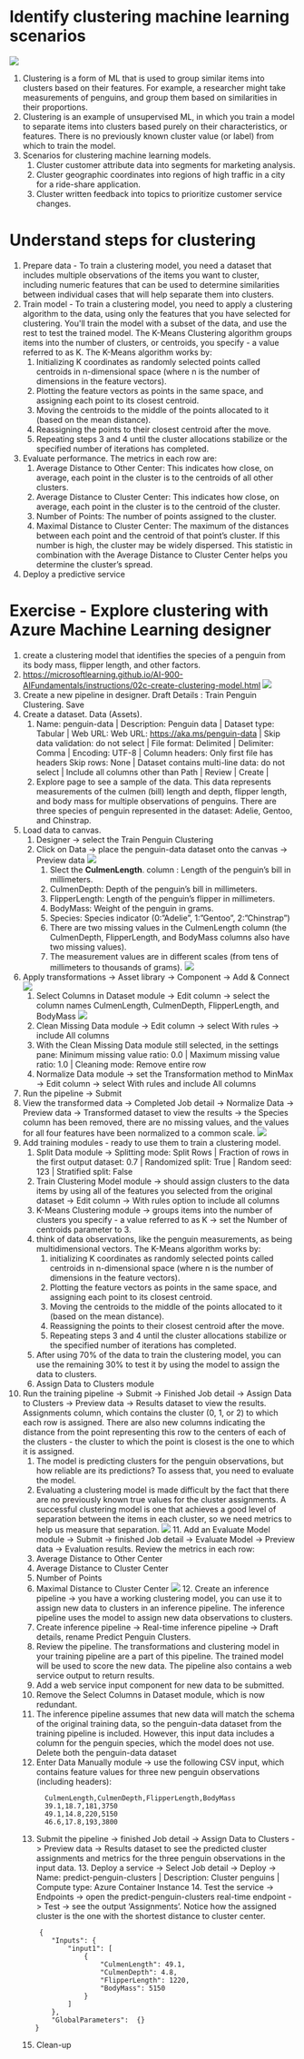 # Identify clustering machine learning scenarios
  ![](img/6/1.penguins.png)
  1. Clustering is a form of ML that is used to group similar items into clusters based on their features. For example, a researcher might take measurements of penguins, and group them based on similarities in their proportions.
  2. Clustering is an example of unsupervised ML, in which you train a model to separate items into clusters based purely on their characteristics, or features. There is no previously known cluster value (or label) from which to train the model.
  3. Scenarios for clustering machine learning models.
      1. Cluster customer attribute data into segments for marketing analysis.
      2. Cluster geographic coordinates into regions of high traffic in a city for a ride-share application.
      3. Cluster written feedback into topics to prioritize customer service changes.

# Understand steps for clustering
  1. Prepare data - To train a clustering model, you need a dataset that includes multiple observations of the items you want to cluster, including numeric features that can be used to determine similarities between individual cases that will help separate them into clusters.
  2. Train model - To train a clustering model, you need to apply a clustering algorithm to the data, using only the features that you have selected for clustering. You'll train the model with a subset of the data, and use the rest to test the trained model. The K-Means Clustering algorithm groups items into the number of clusters, or centroids, you specify - a value referred to as K. The K-Means algorithm works by:
      1. Initializing K coordinates as randomly selected points called centroids in n-dimensional space (where n is the number of dimensions in the feature vectors).
      2. Plotting the feature vectors as points in the same space, and assigning each point to its closest centroid.
      3. Moving the centroids to the middle of the points allocated to it (based on the mean distance).
      4. Reassigning the points to their closest centroid after the move.
      5. Repeating steps 3 and 4 until the cluster allocations stabilize or the specified number of iterations has completed.
  3. Evaluate performance. The metrics in each row are:
      1. Average Distance to Other Center: This indicates how close, on average, each point in the cluster is to the centroids of all other clusters.
      2. Average Distance to Cluster Center: This indicates how close, on average, each point in the cluster is to the centroid of the cluster.
      3. Number of Points: The number of points assigned to the cluster.
      4. Maximal Distance to Cluster Center: The maximum of the distances between each point and the centroid of that point’s cluster. If this number is high, the cluster may be widely dispersed. This statistic in combination with the Average Distance to Cluster Center helps you determine the cluster’s spread.
  4. Deploy a predictive service

# Exercise - Explore clustering with Azure Machine Learning designer
  1. create a clustering model that identifies the species of a penguin from its body mass, flipper length, and other factors.
  2. https://microsoftlearning.github.io/AI-900-AIFundamentals/instructions/02c-create-clustering-model.html
  ![](img/6/2.create-pipeline-help.png)
  3. Create a new pipeline in designer. Draft Details : Train Penguin Clustering. Save
  4. Create a dataset. Data (Assets).
      1. Name: penguin-data | Description: Penguin data | Dataset type: Tabular | Web URL:
Web URL: https://aka.ms/penguin-data | Skip data validation: do not select | File format: Delimited | Delimiter: Comma | Encoding: UTF-8 | Column headers: Only first file has headers
Skip rows: None | Dataset contains multi-line data: do not select | Include all columns other than Path | Review | Create | 
      2. Explore page to see a sample of the data. This data represents measurements of the culmen (bill) length and depth, flipper length, and body mass for multiple observations of penguins. There are three species of penguin represented in the dataset: Adelie, Gentoo, and Chinstrap.
  5. Load data to canvas. 
      1. Designer -> select the Train Penguin Clustering 
      2. Click on Data -> place the penguin-data dataset onto the canvas -> Preview data
          ![](img/6/3.penguin-visualization.png)
          1. Slect the <b>CulmenLength</b>. column : Length of the penguin’s bill in millimeters.
          2. CulmenDepth: Depth of the penguin’s bill in millimeters.
          3. FlipperLength: Length of the penguin’s flipper in millimeters.
          4. BodyMass: Weight of the penguin in grams.
          5. Species: Species indicator (0:”Adelie”, 1:”Gentoo”, 2:”Chinstrap”)
          6. There are two missing values in the CulmenLength column (the CulmenDepth, FlipperLength, and BodyMass columns also have two missing values).
          7. The measurement values are in different scales (from tens of millimeters to thousands of grams).
  ![](img/6/6.dataset-normalize.png)
  6. Apply transformations -> Asset library -> Component -> Add & Connect
      ![](img/6/4.select-columns.png)
      1. Select Columns in Dataset module -> Edit column -> select the column names CulmenLength, CulmenDepth, FlipperLength, and BodyMass
      ![](img/6/5.normalize-columns.png)
      2. Clean Missing Data module -> Edit column -> select With rules -> include All columns
      3. With the Clean Missing Data module still selected, in the settings pane: Minimum missing value ratio: 0.0 | Maximum missing value ratio: 1.0 | Cleaning mode: Remove entire row
      4. Normalize Data module -> set the Transformation method to MinMax -> Edit column -> select With rules and include All columns
  7. Run the pipeline -> Submit
  8. View the transformed data -> Completed Job detail -> Normalize Data -> Preview data -> Transformed dataset to view the results -> the Species column has been removed, there are no missing values, and the values for all four features have been normalized to a common scale.
  ![](img/6/7.k-means.png)
  9. Add training modules - ready to use them to train a clustering model.
      1. Split Data module -> Splitting mode: Split Rows | Fraction of rows in the first output dataset: 0.7 | Randomized split: True | Random seed: 123 | Stratified split: False
      2. Train Clustering Model module -> should assign clusters to the data items by using all of the features you selected from the original dataset -> Edit column ->  With rules option to include all columns
      3. K-Means Clustering module -> groups items into the number of clusters you specify - a value referred to as K -> set the Number of centroids parameter to 3.
        1. think of data observations, like the penguin measurements, as being multidimensional vectors. The K-Means algorithm works by:
            1. initializing K coordinates as randomly selected points called centroids in n-dimensional space (where n is the number of dimensions in the feature vectors).
            2. Plotting the feature vectors as points in the same space, and assigning each point to its closest centroid.
            3. Moving the centroids to the middle of the points allocated to it (based on the mean distance).
            4. Reassigning the points to their closest centroid after the move.
            5. Repeating steps 3 and 4 until the cluster allocations stabilize or the specified number of iterations has completed.
        2. After using 70% of the data to train the clustering model, you can use the remaining 30% to test it by using the model to assign the data to clusters.
      4. Assign Data to Clusters module
  10. Run the training pipeline -> Submit -> Finished Job detail -> Assign Data to Clusters ->  Preview data -> Results dataset to view the results. Assignments column, which contains the cluster (0, 1, or 2) to which each row is assigned. There are also new columns indicating the distance from the point representing this row to the centers of each of the clusters - the cluster to which the point is closest is the one to which it is assigned.
        1. The model is predicting clusters for the penguin observations, but how reliable are its predictions? To assess that, you need to evaluate the model.
        2. Evaluating a clustering model is made difficult by the fact that there are no previously known true values for the cluster assignments. A successful clustering model is one that achieves a good level of separation between the items in each cluster, so we need metrics to help us measure that separation.
    ![](img/6/8.evaluate-cluster.png)
    11. Add an Evaluate Model module -> Submit -> finished Job detail -> Evaluate Model -> Preview data -> Evaluation results. Review the metrics in each row:
        1. Average Distance to Other Center
        2. Average Distance to Cluster Center
        3. Number of Points
        4. Maximal Distance to Cluster Center
    ![](img/6/9.inference-changes.png)
    12. Create an inference pipeline -> you have a working clustering model, you can use it to assign new data to clusters in an inference pipeline. The inference pipeline uses the model to assign new data observations to clusters.
        1. Create inference pipeline -> Real-time inference pipeline -> Draft details, rename Predict Penguin Clusters. 
        2. Review the pipeline. The transformations and clustering model in your training pipeline are a part of this pipeline. The trained model will be used to score the new data. The pipeline also contains a web service output to return results.
        3. Add a web service input component for new data to be submitted.
        4. Remove the Select Columns in Dataset module, which is now redundant.
        5. The inference pipeline assumes that new data will match the schema of the original training data, so the penguin-data dataset from the training pipeline is included. However, this input data includes a column for the penguin species, which the model does not use. Delete both the penguin-data dataset
        6. Enter Data Manually module -> use the following CSV input, which contains feature values for three new penguin observations (including headers):
            ``` mark
              CulmenLength,CulmenDepth,FlipperLength,BodyMass
              39.1,18.7,181,3750
              49.1,14.8,220,5150
              46.6,17.8,193,3800
            ```
        7. Submit the pipeline -> finished Job detail -> Assign Data to Clusters -> Preview data -> Results dataset to see the predicted cluster assignments and metrics for the three penguin observations in the input data.
    13. Deploy a service -> Select Job detail -> Deploy -> Name: predict-penguin-clusters | 
  Description: Cluster penguins | Compute type: Azure Container Instance
    14. Test the service -> Endpoints -> open the predict-penguin-clusters real-time endpoint -> Test -> see the output ‘Assignments’. Notice how the assigned cluster is the one with the shortest distance to cluster center.
      ``` mark
          {
             "Inputs": {
                 "input1": [
                     {
                         "CulmenLength": 49.1,
                         "CulmenDepth": 4.8,
                         "FlipperLength": 1220,
                         "BodyMass": 5150
                     }
                 ]
             },
             "GlobalParameters":  {}
         }
       ```
      15. Clean-up
